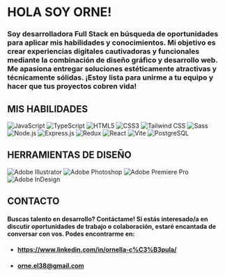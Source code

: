 # HOLA SOY ORNE!

### Soy desarrolladora Full Stack en búsqueda de oportunidades para aplicar mis habilidades y conocimientos. Mi objetivo es crear experiencias digitales cautivadoras y funcionales mediante la combinación de diseño gráfico y desarrollo web. Me apasiona entregar soluciones estéticamente atractivas y técnicamente sólidas. ¡Estoy lista para unirme a tu equipo y hacer que tus proyectos cobren vida!


## MIS HABILIDADES

 ![JavaScript](https://img.shields.io/badge/JavaScript-yellow)
 ![TypeScript](https://img.shields.io/badge/TypeScript-blue)
 ![HTML5](https://img.shields.io/badge/HTML5-orange)
 ![CSS3](https://img.shields.io/badge/CSS3-blue)
 ![Tailwind CSS](https://img.shields.io/badge/Tailwind%20CSS-blue)
 ![Sass](https://img.shields.io/badge/Sass-pink)
 ![Node.js](https://img.shields.io/badge/Node.js-green)
 ![Express.js](https://img.shields.io/badge/Express.js-lightgrey)
 ![Redux](https://img.shields.io/badge/Redux-purple)
 ![React](https://img.shields.io/badge/React-blue)
 ![Vite](https://img.shields.io/badge/Vite-brightgreen)
 ![PostgreSQL](https://img.shields.io/badge/PostgreSQL-blue)

## HERRAMIENTAS DE DISEÑO

 ![Adobe Illustrator](https://img.shields.io/badge/Adobe%20Illustrator-orange)
 ![Adobe Photoshop](https://img.shields.io/badge/Adobe%20Photoshop-blue)
 ![Adobe Premiere Pro](https://img.shields.io/badge/Adobe%20Premiere%20Pro-blue)
 ![Adobe InDesign](https://img.shields.io/badge/Adobe%20InDesign-red)

## CONTACTO

#### Buscas talento en desarrollo? Contáctame! Si estás interesado/a en discutir oportunidades de trabajo o colaboración, estaré encantada de conversar con vos. Podes encontrarme en:

- #### https://www.linkedin.com/in/ornella-c%C3%B3pula/
- #### orne.el38@gmail.com

